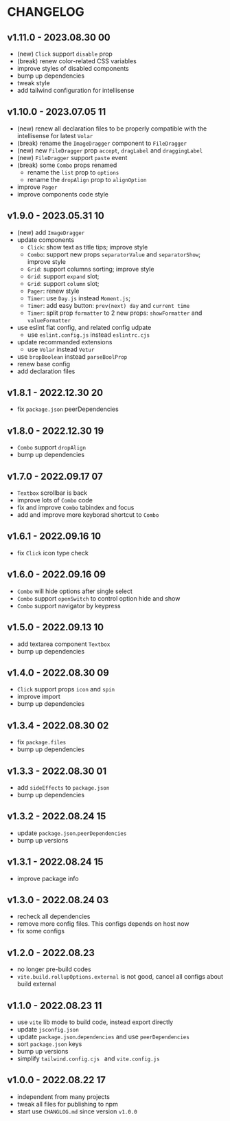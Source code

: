 # CHANGELOG

## v1.11.0 - 2023.08.30 00
* (new) `Click` support `disable` prop
* (break) renew color-related CSS variables
* improve styles of disabled components
* bump up dependencies
* tweak style
* add tailwind configuration for intellisense


## v1.10.0 - 2023.07.05 11
* (new) renew all declaration files to be properly compatible with the intellisense for latest `Volar`
* (break) rename the `ImageDragger` component to `FileDragger`
* (new) new `FileDragger` prop `accept`, `dragLabel` and `draggingLabel`
* (new) `FileDragger` support `paste` event
* (break) some `Combo` props renamed
	* rename the `list` prop to `options`
	* rename the `dropAlign` prop to `alignOption`
* improve `Pager`
* improve components code style


## v1.9.0 - 2023.05.31 10
* (new) add `ImageDragger`
* update components
	* `Click`: show text as title tips; improve style
	* `Combo`: support new props `separatorValue` and `separatorShow`; improve style
	* `Grid`: support columns sorting; improve style
	* `Grid`: support `expand` slot; 
	* `Grid`: support `column` slot; 
	* `Pager`: renew style
	* `Timer`: use `Day.js` instead `Moment.js`;
	* `Timer`: add easy button: `prev(next) day` and `current time` 
	* `Timer`: split prop `formatter` to 2 new props: `showFormatter` and `valueFormatter`
* use eslint flat config, and related config udpate
	* use `eslint.config.js` instead `eslintrc.cjs`
* update recommanded extensions
	* use `Volar` instead `Vetur`
* use `bropBoolean` instead `parseBoolProp`
* renew base config
* add declaration files


## v1.8.1 - 2022.12.30 20
* fix `package.json` peerDependencies


## v1.8.0 - 2022.12.30 19
* `Combo` support `dropAlign`
* bump up dependencies

## v1.7.0 - 2022.09.17 07
* `Textbox` scrollbar is back
* improve lots of `Combo` code
* fix and improve `Combo` tabindex and focus
* add and improve more keyborad shortcut to `Combo`


## v1.6.1 - 2022.09.16 10
* fix `Click` icon type check


## v1.6.0 - 2022.09.16 09
* `Combo` will hide options after single select
* `Combo` support `openSwitch` to control option hide and show
* `Combo` support navigator by keypress


## v1.5.0 - 2022.09.13 10
* add textarea component `Textbox`
* bump up dependencies


## v1.4.0 - 2022.08.30 09
* `Click` support props `icon` and `spin`
* improve import
* bump up dependencies


## v1.3.4 - 2022.08.30 02
* fix `package.files`
* bump up dependencies


## v1.3.3 - 2022.08.30 01
* add `sideEffects` to `package.json`
* bump up dependencies


## v1.3.2 - 2022.08.24 15
* update `package.json`.`peerDependencies`
* bump up versions


## v1.3.1 - 2022.08.24 15
* improve package info


## v1.3.0 - 2022.08.24 03
* recheck all dependencies
* remove more config files. This configs depends on host now
* fix some configs


## v1.2.0 - 2022.08.23
* no longer pre-build codes
* `vite.build.rollupOptions.external` is not good, cancel all configs about build external


## v1.1.0 - 2022.08.23 11
* use `vite` lib mode to build code, instead export directly
* update `jsconfig.json`
* update `package.json`.`dependencies` and use `peerDependencies`
* sort `package.json` keys
* bump up versions
* simplify `tailwind.config.cjs ` and `vite.config.js`


## v1.0.0 - 2022.08.22 17
* independent from many projects
* tweak all files for publishing to npm
* start use `CHANGLOG.md` since version `v1.0.0`
